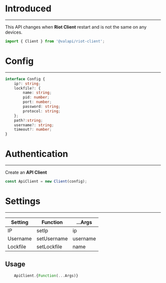 # Introduced

-----------

This API changes when **Riot Client** restart and is not the same on any devices.

```typescript
import { Client } from '@valapi/riot-client';
```

# Config

-----------

```typescript
interface Config {
    ip?: string;
    lockfile?: {
        name: string;
        pid: number;
        port: number;
        password: string;
        protocol: string;
    };
    path?:string;
    username?: string;
    timeout?: number;
}
```

# Authentication

-----------

Create an **API Client**

```typescript
const ApiClient = new Client(config);
```

# Settings

-----------

| Setting  | Function    | ...Args  |
| -------- | ----------- | -------- |
| IP       | setIp       | ip       |
| Username | setUsername | username |
| Lockfile | setLockfile | name     |

## Usage

```javascript
    ApiClient.{Function(...Args)}
```